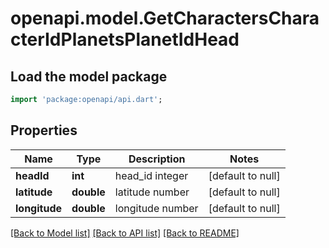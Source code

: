 # openapi.model.GetCharactersCharacterIdPlanetsPlanetIdHead

## Load the model package
```dart
import 'package:openapi/api.dart';
```

## Properties
Name | Type | Description | Notes
------------ | ------------- | ------------- | -------------
**headId** | **int** | head_id integer | [default to null]
**latitude** | **double** | latitude number | [default to null]
**longitude** | **double** | longitude number | [default to null]

[[Back to Model list]](../README.md#documentation-for-models) [[Back to API list]](../README.md#documentation-for-api-endpoints) [[Back to README]](../README.md)


